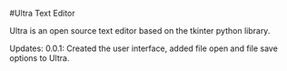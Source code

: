 #Ultra Text Editor

Ultra is an open source text editor based on the tkinter python library.

Updates:
	0.0.1:
		Created the user interface, added file open and file save options to Ultra.

